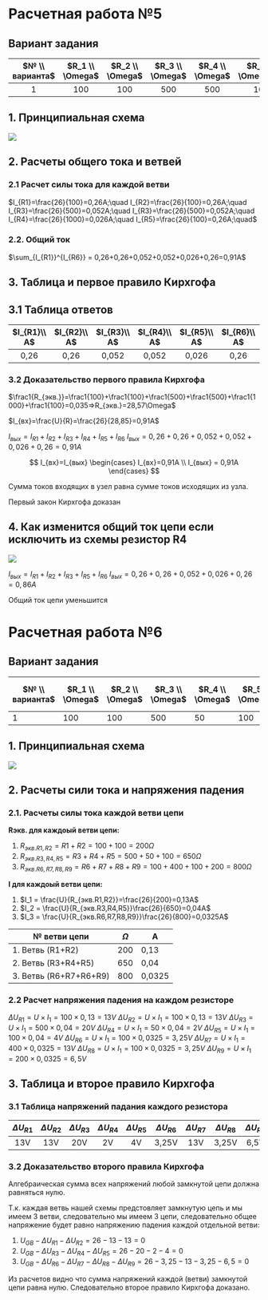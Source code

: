 # Расчетная работа №5

## Вариант задания

| $№ \\ варианта$ | $R_1 \\ \Omega$ | $R_2 \\ \Omega$ | $R_3 \\ \Omega$ | $R_4 \\ \Omega$ | $R_5 \\ \Omega$ | $R_6 \\ \Omega$ | $U(GB) \\ V$ |
| :------------------------: | :---------------: | :---------------: | :---------------: | :---------------: | ----------------: | :---------------: | :------------: |
|             1             |        100        |        100        |        500        |        500        |              1000 |        100        |       26       |

## 1. Принципиальная схема

<img src=pics/01.png>

## 2. Расчеты общего тока и ветвей

### 2.1 Расчет силы тока для каждой ветви

$I_{R1}=\frac{26}{100}=0,26А;\quad I_{R2}=\frac{26}{100}=0,26А;\quad I_{R3}=\frac{26}{500}=0,052А;\quad I_{R3}=\frac{26}{500}=0,052А;\quad I_{R4}=\frac{26}{1000}=0,026А;\quad I_{R5}=\frac{26}{100}=0,26А;\quad$

### 2.2. Общий ток

$\sum_{I_{R1}}^{I_{R6}} = 0,26+0,26+0,052+0,052+0,026+0,26=0,91A$

## 3. Таблица и первое правило Кирхгофа

## 3.1 Таблица ответов

| $I_{R1}\\ А$ | $I_{R2}\\ А$ | $I_{R3}\\ А$ | $I_{R4}\\ А$ | $I_{R5}\\ А$ | $I_{R6}\\ А$ | $\sum_{I_{R1}}^{I_{R6}} \\ A$ | $R_{экв.}\\ \Omega$ | $I_{вх}\\ А$ |
| :-------------: | :-------------: | :-------------: | :-------------: | :-------------: | :-------------: | ------------------------------: | :----------------------: | ----------------: |
|      0,26      |      0,26      |      0,052      |      0,052      |      0,026      |      0,26      |                            0,91 |         28,57143         |              0,91 |

### 3.2 Доказательство первого правила Кирхгофа

 $\frac1{R_{экв.}}=\frac1{100}+\frac1{100}+\frac1{500}+\frac1{500}+\frac1{1000}+\frac1{100}=0,035=>R_{экв.}=28,57\Omega$

$I_{вх}=\frac{U}{R}=\frac{26}{28,85}=0,91A$

$I_{вых} = I_{R1} + I_{R2} + I_{R3} + I_{R4} + I_{R5} + I_{R6}$
$I_{вых} = 0,26 + 0,26 + 0,052 + 0,052 + 0,026 +0,26 = 0,91A$

$$
I_{вх}=I_{вых}
\begin{cases}
I_{вх}=0,91A \\
I_{вых} = 0,91A
\end{cases}
$$

Сумма токов входящих в узел равна сумме токов исходящих из узла.

Первый закон Кирхгофа доказан

## 4. Как изменится общий ток цепи если исключить из схемы резистор R4

<img src=pics/02.png>

$I_{вых} = I_{R1} + I_{R2} + I_{R3} + I_{R5} + I_{R6}$
$I_{вых} = 0,26 + 0,26 + 0,052 + 0,026 +0,26 = 0,86A$

Общий ток цепи уменьшится

# Расчетная работа №6

## Вариант задания

| $№ \\ варианта$ | $R_1 \\ \Omega$ | $R_2 \\ \Omega$ | $R_3 \\ \Omega$ | $R_4 \\ \Omega$ | $R_5 \\ \Omega$ | $R_6 \\ \Omega$ | $R_7 \\ \Omega$ | $R_8 \\ \Omega$ | $R_9 \\ \Omega$ | $U \\ V$ |
| -------------------------- | ----------------- | ----------------- | ----------------- | ----------------- | ----------------- | ----------------- | ----------------- | ----------------- | ----------------- | ---------- |
| 1                          | 100               | 100               | 500               | 50                | 100               | 100               | 400               | 100               | 200               | 26         |

## 1. Принципиальная схема

<img src=pics/03.png>

## 2. Расчеты сили тока и напряжения падения

### 2.1. Расчеты силы тока каждой ветви цепи

**Rэкв. для каждоый ветви цепи:**

1. $R_{экв.R1,R2}=R1+R2=100+100=200\Omega$
2. $R_{экв.R3,R4,R5}=R3+R4+R5=500+50+100=650\Omega$
3. $R_{экв.R6,R7,R8,R9}=R6+R7+R8+R9=100+400+100+200=800\Omega$

**I для каждоый ветви цепи:**

1. $I_1 = \frac{U}{R_{экв.R1,R2}}=\frac{26}{200}=0,13A$
2. $I_2 = \frac{U}{R_{экв.R3,R4,R5}}\frac{26}{650}=0,04A$
3. $I_3 = \frac{U}{R_{экв.R6,R7,R8,R9}}\frac{26}{800}=0,0325A$

| № ветви цепи      | $\Omega$ | A      |
| --------------------------- | ---------- | ------ |
| 1. Ветвь (R1+R2)       | 200        | 0,13   |
| 2. Ветвь (R3+R4+R5)    | 650        | 0,04   |
| 3. Ветвь (R6+R7+R6+R9) | 800        | 0,0325 |

### 2.2 Расчет напряжения падения на каждом резисторе

$\Delta{U_{R1}}=U\times I_1=100\times 0,13=13V$
$\Delta{U_{R2}}=U\times I_1=100\times 0,13=13V$
$\Delta{U_{R3}}=U\times I_1=500\times 0,04=20V$
$\Delta{U_{R4}}=U\times I_1=50\times 0,04=2V$
$\Delta{U_{R5}}=U\times I_1=100\times 0,04=4V$
$\Delta{U_{R6}}=U\times I_1=100\times 0,0325=3,25V$
$\Delta{U_{R7}}=U\times I_1=400\times 0,0325=13V$
$\Delta{U_{R8}}=U\times I_1=100\times 0,0325=3,25V$
$\Delta{U_{R9}}=U\times I_1=200\times 0,0325=6,5V$

## 3. Таблица и второе правило Кирхгофа

### 3.1 Таблица напряжений падания каждого резистора

| $\Delta{U_{R1}}$ | $\Delta{U_{R2}}$ | $\Delta{U_{R3}}$ | $\Delta{U_{R4}}$ | $\Delta{U_{R5}}$ | $\Delta{U_{R6}}$ | $\Delta{U_{R7}}$ | $\Delta{U_{R8}}$ | $\Delta{U_{R9}}$ |
| :----------------: | :----------------: | :----------------: | :----------------: | :----------------: | :----------------: | :----------------: | :----------------: | :----------------: |
|        13V        |        13V        |        20V        |         2V         |         4V         |       3,25V       |        13V        |       3,25V       |        6,5V        |

### 3.2 Доказательство второго правила Кирхгофа

Алгебраическая сумма всех напряжений любой замкнутой цепи должна равняться нулю.

Т.к. каждая ветвь нашей схемы предстовляет замкнутую цепь и мы имеем 3 ветви, следовательно мы имеем 3 цепи, следовательно общее напряжение будет равно напряжению падения каждой отдельной ветви:


1. $U_{GB} - \Delta{U_{R1}} - \Delta{U_{R2}} = 26 - 13 - 13 = 0$
2. $U_{GB} - \Delta{U_{R3}} - \Delta{U_{R4}} - \Delta{U_{R5}} = 26 - 20 - 2 - 4 = 0$
3. $U_{GB} - \Delta{U_{R6}} - \Delta{U_{R7}} - \Delta{U_{R8}} - \Delta{U_{R9}} = 26 - 3,25 - 13 - 3,25 - 6,5 = 0$

Из расчетов видно что сумма напряжений каждой (ветви) замкнутой цепи равна нулю. Следовательно второе правило Кирхгофа доказано.